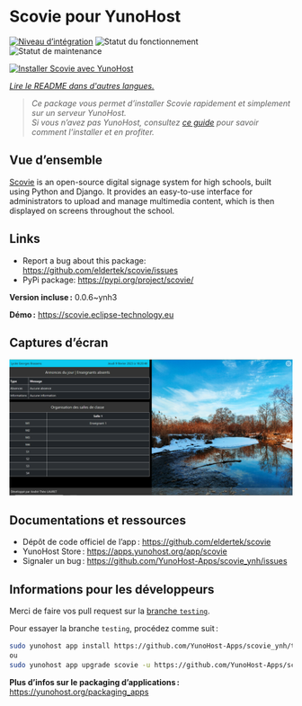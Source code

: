 <!--
Nota bene : ce README est automatiquement généré par <https://github.com/YunoHost/apps/tree/master/tools/readme_generator>
Il NE doit PAS être modifié à la main.
-->

# Scovie pour YunoHost

[![Niveau d’intégration](https://dash.yunohost.org/integration/scovie.svg)](https://ci-apps.yunohost.org/ci/apps/scovie/) ![Statut du fonctionnement](https://ci-apps.yunohost.org/ci/badges/scovie.status.svg) ![Statut de maintenance](https://ci-apps.yunohost.org/ci/badges/scovie.maintain.svg)

[![Installer Scovie avec YunoHost](https://install-app.yunohost.org/install-with-yunohost.svg)](https://install-app.yunohost.org/?app=scovie)

*[Lire le README dans d'autres langues.](./ALL_README.md)*

> *Ce package vous permet d’installer Scovie rapidement et simplement sur un serveur YunoHost.*  
> *Si vous n’avez pas YunoHost, consultez [ce guide](https://yunohost.org/install) pour savoir comment l’installer et en profiter.*

## Vue d’ensemble

[Scovie](https://github.com/eldertek/scovie) is an open-source digital signage system for high schools, built using Python and Django.
It provides an easy-to-use interface for administrators to upload and manage multimedia content, which is then displayed on screens throughout the school.

## Links

* Report a bug about this package: <https://github.com/eldertek/scovie/issues>
* PyPi package: <https://pypi.org/project/scovie/>


**Version incluse :** 0.0.6~ynh3

**Démo :** <https://scovie.eclipse-technology.eu>

## Captures d’écran

![Capture d’écran de Scovie](./doc/screenshots/all.png)

## Documentations et ressources

- Dépôt de code officiel de l’app : <https://github.com/eldertek/scovie>
- YunoHost Store : <https://apps.yunohost.org/app/scovie>
- Signaler un bug : <https://github.com/YunoHost-Apps/scovie_ynh/issues>

## Informations pour les développeurs

Merci de faire vos pull request sur la [branche `testing`](https://github.com/YunoHost-Apps/scovie_ynh/tree/testing).

Pour essayer la branche `testing`, procédez comme suit :

```bash
sudo yunohost app install https://github.com/YunoHost-Apps/scovie_ynh/tree/testing --debug
ou
sudo yunohost app upgrade scovie -u https://github.com/YunoHost-Apps/scovie_ynh/tree/testing --debug
```

**Plus d’infos sur le packaging d’applications :** <https://yunohost.org/packaging_apps>
